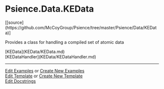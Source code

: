 # <a id="Psience.Data.KEData">Psience.Data.KEData</a> 
<div class="docs-source-link" markdown="1">
[[source](https://github.com/McCoyGroup/Psience/tree/master/Psience/Data/KEData)]
</div>
    
Provides a class for handling a compiled set of atomic data

<div class="container alert alert-secondary bg-light">
  <div class="row">
   <div class="col" markdown="1">
[KEData](KEData/KEData.md)   
</div>
   <div class="col" markdown="1">
[KEDataHandler](KEData/KEDataHandler.md)   
</div>
   <div class="col" markdown="1">
   
</div>
</div>
</div>





___

[Edit Examples](https://github.com/McCoyGroup/Psience/edit/master/ci/examples/Psience/Data/KEData.md) or 
[Create New Examples](https://github.com/McCoyGroup/Psience/new/master/?filename=ci/examples/Psience/Data/KEData.md) <br/>
[Edit Template](https://github.com/McCoyGroup/Psience/edit/master/ci/docs/Psience/Data/KEData.md) or 
[Create New Template](https://github.com/McCoyGroup/Psience/new/master/?filename=ci/docs/templates/Psience/Data/KEData.md) <br/>
[Edit Docstrings](https://github.com/McCoyGroup/Psience/edit/master/Psience/Data/KEData/__init__.py?message=Update%20Docs)
